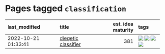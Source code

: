# Pages tagged `classification`

|last_modified|title|est. idea maturity|tags
|:---|:---|---:|:---|
|2022-10-21 01:33:41|[diegetic classifier](../diegetic-classifier.md)|381|[![](https://img.shields.io/badge/tag-audio-e839f4)](../tags/audio.md) [![](https://img.shields.io/badge/tag-classification-b08442)](../tags/classification.md) [![](https://img.shields.io/badge/tag-experimental-869bd0)](../tags/experimental.md) [![](https://img.shields.io/badge/tag-text_to_sound-e6ab9)](../tags/text_to_sound.md)|
